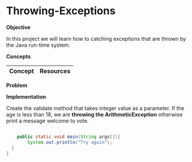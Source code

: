 # Throwing-Exceptions



**Objective**

In this project we will learn how to catching exceptions that are thrown by the Java run-time system. 

**Concepts**

| Concept   |      Resources      |
|----------|:-------------:|


**Problem**



**Implementation**

Create the validate method that takes integer value as a parameter. If the age is less than 18, 
we are **throwing the ArithmeticException** otherwise print a message welcome to vote.


```Java

    public static void main(String args[]){   
        System.out.println("Try again");    
  }    
}    
```

